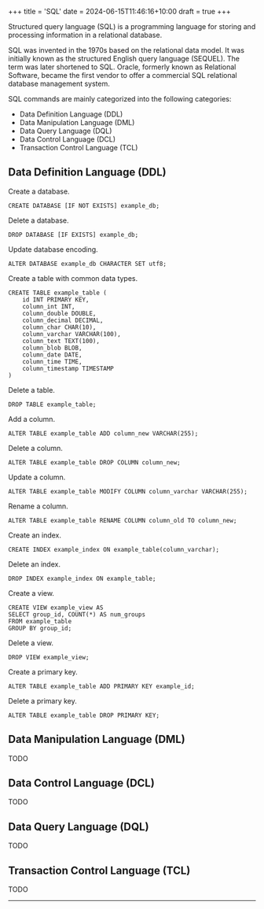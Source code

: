 +++
title = 'SQL'
date = 2024-06-15T11:46:16+10:00
draft = true
+++

Structured query language (SQL) is a programming language for storing and processing information in a relational database.

SQL was invented in the 1970s based on the relational data model. It was initially known as the structured English query language (SEQUEL). The term was later shortened to SQL. Oracle, formerly known as Relational Software, became the first vendor to offer a commercial SQL relational database management system.

SQL commands are mainly categorized into the following categories:
- Data Definition Language (DDL)
- Data Manipulation Language (DML)
- Data Query Language (DQL)
- Data Control Language (DCL)
- Transaction Control Language (TCL)

## Data Definition Language (DDL)

Create a database.
```
CREATE DATABASE [IF NOT EXISTS] example_db;
```

Delete a database.
```
DROP DATABASE [IF EXISTS] example_db;
```

Update database encoding.
```
ALTER DATABASE example_db CHARACTER SET utf8;
```

Create a table with common data types.
```
CREATE TABLE example_table (
    id INT PRIMARY KEY,
    column_int INT,
    column_double DOUBLE,
    column_decimal DECIMAL,
    column_char CHAR(10),
    column_varchar VARCHAR(100),
    column_text TEXT(100),
    column_blob BLOB,
    column_date DATE,
    column_time TIME,
    column_timestamp TIMESTAMP
)
```

Delete a table.
```
DROP TABLE example_table;
```

Add a column.
```
ALTER TABLE example_table ADD column_new VARCHAR(255);
```

Delete a column.
```
ALTER TABLE example_table DROP COLUMN column_new;
```

Update a column.
```
ALTER TABLE example_table MODIFY COLUMN column_varchar VARCHAR(255);
```

Rename a column.
```
ALTER TABLE example_table RENAME COLUMN column_old TO column_new;
```

Create an index.
```
CREATE INDEX example_index ON example_table(column_varchar);
```

Delete an index.
```
DROP INDEX example_index ON example_table;
```

Create a view.
```
CREATE VIEW example_view AS
SELECT group_id, COUNT(*) AS num_groups
FROM example_table
GROUP BY group_id;
```

Delete a view.
```
DROP VIEW example_view;
```

Create a primary key.
```
ALTER TABLE example_table ADD PRIMARY KEY example_id;
```

Delete a primary key.
```
ALTER TABLE example_table DROP PRIMARY KEY;
```

## Data Manipulation Language (DML)

TODO

## Data Control Language (DCL)

TODO

## Data Query Language (DQL)

TODO

## Transaction Control Language (TCL)

TODO

---
